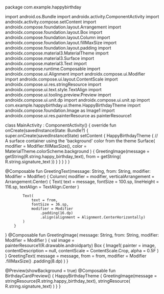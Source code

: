 package com.example.happybirthday

import android.os.Bundle
import androidx.activity.ComponentActivity
import androidx.activity.compose.setContent
import androidx.compose.foundation.layout.Arrangement
import androidx.compose.foundation.layout.Box
import androidx.compose.foundation.layout.Column
import androidx.compose.foundation.layout.fillMaxSize
import androidx.compose.foundation.layout.padding
import androidx.compose.material3.MaterialTheme
import androidx.compose.material3.Surface
import androidx.compose.material3.Text
import androidx.compose.runtime.Composable
import androidx.compose.ui.Alignment
import androidx.compose.ui.Modifier
import androidx.compose.ui.layout.ContentScale
import androidx.compose.ui.res.stringResource
import androidx.compose.ui.text.style.TextAlign
import androidx.compose.ui.tooling.preview.Preview
import androidx.compose.ui.unit.dp
import androidx.compose.ui.unit.sp
import com.example.happybirthday.ui.theme.HappyBirthdayTheme
import androidx.compose.foundation.Image as Image1
import androidx.compose.ui.res.painterResource as painterResource1

class MainActivity : ComponentActivity() {
    override fun onCreate(savedInstanceState: Bundle?) {
        super.onCreate(savedInstanceState)
        setContent {
            HappyBirthdayTheme {
                // A surface container using the 'background' color from the theme
                Surface(
                    modifier = Modifier.fillMaxSize(),
                    color = MaterialTheme.colorScheme.background
                ) {
                    GreetingImage(message = getString(R.string.happy_birthday_text), from = getString(
                        R.string.signature_text
                    ))
                }
            }
        }
    }
}


@Composable
fun GreetingText(message: String, from: String, modifier: Modifier = Modifier) {
        Column(
            modifier = modifier,
            verticalArrangement = Arrangement.Center) {
            Text(
                text = message,
                fontSize = 100.sp,
                lineHeight = 116.sp,
                textAlign = TextAlign.Center
            )

            Text(
                text = from,
                fontSize = 36.sp,
                modifier = Modifier
                    .padding(16.dp)
                    .align(alignment = Alignment.CenterHorizontally)
            )
        }
}
@Composable
fun GreetingImage(
    message: String,
    from: String,
    modifier: Modifier = Modifier
) {
val image = painterResource1(R.drawable.androidparty)
        Box {
            Image1(
                painter = image,
                contentDescription = null,
                contentScale = ContentScale.Crop,
                alpha = 0.5F
            )
        }
        GreetingText(
            message = message,
            from = from,
            modifier = Modifier
                .fillMaxSize()
                .padding(8.dp)
        )
    }

@Preview(showBackground = true)
@Composable
fun BirthdayCardPreview() {
    HappyBirthdayTheme {
        GreetingImage(message = stringResource(R.string.happy_birthday_text), stringResource(
            R.string.signature_text)
        )
    }
}
